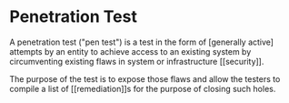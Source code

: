 # Penetration Test

A penetration test ("pen test") is a test in the form of [generally active] attempts by an entity to achieve access to an existing system by circumventing existing flaws in system or infrastructure [[security]].

The purpose of the test is to expose those flaws and allow the testers to compile a list of [[remediation]]s for the purpose of closing such holes.